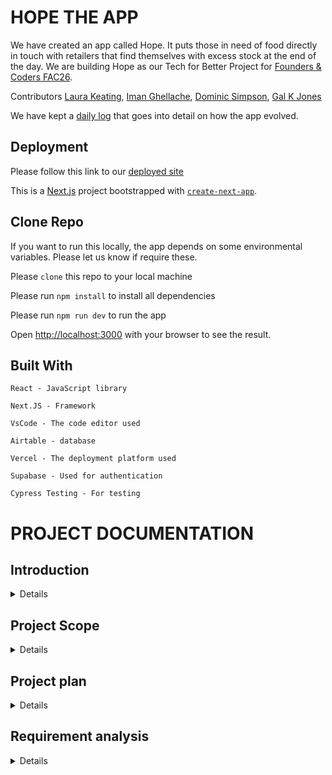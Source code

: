 # HOPE THE APP

We have created an app called Hope. It puts those in need of food directly in touch with retailers that find themselves with excess stock at the end of the day. We are building Hope as our Tech for Better Project for [Founders & Coders FAC26](https://github.com/fac26).

Contributors [Laura Keating](https://github.com/LauraK0), [Iman Ghellache](https://github.com/ighellache), [Dominic Simpson](https://github.com/DominicSimpson), [Gal K Jones](https://github.com/GalKJ)

We have kept a [daily log](https://hackmd.io/SumkcfMyTmSD-zuLZZk1uQ) that goes into detail on how the app evolved. 

## Deployment

Please follow this link to our [deployed site](https://week-10-12-tfb-eric-gild.vercel.app)

This is a [Next.js](https://nextjs.org/) project bootstrapped with [`create-next-app`](https://github.com/vercel/next.js/tree/canary/packages/create-next-app).

## Clone Repo

If you want to run this locally, the app depends on some environmental variables. Please let us know if require these.

Please `clone` this repo to your local machine

Please run `npm install` to install all dependencies

Please run `npm run dev` to run the app

Open [http://localhost:3000](http://localhost:3000) with your browser to see the result.

## Built With

    React - JavaScript library

    Next.JS - Framework

    VsCode - The code editor used

    Airtable - database

    Vercel - The deployment platform used
    
    Supabase - Used for authentication
    
    Cypress Testing - For testing

# PROJECT DOCUMENTATION

## Introduction

<details>

#### What are you building?

A web app to put those in need of food directly in touch with retailers that find themselves with excess stock at the end of the day.

#### Why are you building it?

We are building it because there is a cost of living crisis and more and more find themselves unable to buy food while the amount of food waste generated by the take away food industry continues to grow.

</details>

## Project Scope

<details>

#### What are you not building?

We are not building a React Native app, nor are we building a delivery/ geolocation app.

#### How did you decide what features were important?

We consulted the Product Owner and then during sprint planning created issues pulled from two main and essential user stories.

</details>

## Project plan

<details>

#### How are you going to structure your sprints?

During the first week, we decided to target completing one user story - that story being the vendor user story. During this second week, we are targeting the users' user story and any stretch goals that we find ourselves having time to incorporate. We tracked our progress using the Kanban board and issue estimation.

#### What order are you going to build in?

Our tech stack includes:

- React
- Next.js
- Supabase for authentication
- Airtable (for database)
- Cypress for testing

#### How did user research inform your plan?

We conducted user research and usability testing. Our users gave us valuable feedback that helped us refine our initial concept. In some instances, that meant intergrating new features which we hadn't considered before and in other instances removing features that we had initialy thought essential.

</details>

## Requirement analysis

<details>

#### How will you ensure your project is accessible to as many users as possible?

We will ensure our project is accessible to as many users as possible by:

- ensuring our app is responsive
- using Lighthouse feature to check accessibility
- using a colour contrast checker to ensure our colour scheme is accessible
- using semantic HTML to ensure our app is accessible to screen readers

#### Are there any legal or regulatory requirements you should consider?

Safe and secure storage of data, ie. GDPR.

<details>    
    
Airtable is GDPR-compliant.

## Project learnings

<details>

#### Did your team work effectively?

Clear communication when creating the Kanban board made us more effective at meeting tasks and completing them, timeboxing tasks enabled us to laser focus and not fall down rabbit holes, pair programming meant we could rely on one another when hitting challenges.

#### What would you do differently next time?

Ask for help earlier rather then struggle by ourselves and make best use of mentors and Discord help and soloutions channel. Read documentation more thourougly before starting work rather than being put off by it's dense and sometimes messy nature.

</details>

## Research and findings

<details>

#### What did you find out from user testing?

We learned that:

- the colour palette was not good for colour blind users.
- Some of our icons in the navbar were not clear.
- Categorizing food items would be helpful if there are loads of food items for both vendor and user
- An incentive system is required to ensure that reserved food items are picked up, such as limiting reservations to three items or penalties.
- It is suggested to include a profile page to see my reservations / cancel reservations and a basket icon for reservation and vendor information.
- The picture on the front page should be changed to focus more on sharing/giving food instead of a delivery app.
- The app should emphasize "stigma-free" and offer an alternative to "ready for food?"
- Verification and confidentiality messages should be included for users who feel embarrassed asking for food.
- "Support us" rather than “Donate Now” would feel better.

</details>

## Project outcomes

<details>

#### Were your assumptions right or wrong?

We assumed correctly that the team would not have enough time during the 2 week build to add geolocation and delivery features. We also assumed correctly that the team would not have enough time to build a React Native app.

</details>

## Recommendations and conclusions

<details>

#### What features would you prioritise to build next?

We would prioritise building a React Native app and geolocation and delivery features.

#### Was the project a success?

The project was a success in that we were able to build a functioning MVP for our product owner and we were able to learn a lot about the software development lifecycle and the tech stack we used.

</details>

## Software Development Lifecycle stages

### Planning

<details>

#### What roles did your team take on?

Eric - Product Owner

Gal - Scrum Facilitator

Gal, as the scrum facilitator, was responsible for creating the Kanban board, issues, user stories, estimating issues, keeping the team on track, facilitating standups, retrospectives, and sprint planning, as well as maintaining clear communication between the team and the product owner.

Laura - UX/UI Designer

As the UX lead on the project, Laura was responsible for guiding the user experience strategy and design. She collaborated with the team and product owner during the design phase to create wireframes, conduct user research, and develop high-fidelity prototypes using Figma. During the build phase, Laura configured Tailwind CSS and maintained consistency in the project's style.

Dominic - QA

Dominic's proficiency in Quality Assurance was evident in his adept use of Cypress Testing while working on the HOPE app, as well as ensuring that the code generally was not only clean and legible but also functional and reliable.

Iman - DevOps

As a DevOps lead, Iman was responsible for installing Prettier and ESLint configurations to improve the code quality. Iman resolved merge conflicts on VSCode when doing Git merges from the main branch to their branch. Iman also reviewed pull requests from other team members to ensure the code made sense before merging to main. Additionally, Iman deployed the code to Vercel and set up the initial file structure of the codebase.

#### Did these roles help your team work effectively?

Teams produce software effectively by collaborating and utilizing each member's skills to achieve their goals. To contribute appropriately, team members need to understand their role and responsibilities, communicate effectively, and maintain clear goals and expectations. The requirements of a software development team vary based on the project, but it's crucial to have a diverse range of skills, maintain open communication, and prioritize teamwork to ensure success.

</details>

### Analysis

<details>

#### What might be the intended and unintended consequences of building this product?

The intended consequences of building this product are to help people who are struggling to get food and to help people who have food to give. The unintended consequences of building this product are that it could be used by people who are not in need of food and could be used by people who are not giving food but the team doesn't expect this to be the case.

</details>

### Design

<details>

#### How did you plan a user experience?

We planned a user experience by:

- conducting user research
- conducting usability testing
- creating wireframes
- creating high fidelity prototypes

#### What technical decisions did you make?

We decided to use the following tech stack:

- React
- Tailwind CSS
- Supabase
- Cypress
- Vercel
- Airtable

The team had used the tech stack before and were comfortable with it therefore allowing us to focus on the project rather than learning a new tech stack. We wanted to use a CSS framework to speed up the styling process so chose Tailwind CSS as it is a utility-first CSS framework. We used Airtable as a database since we felt it would an accessible choice for our product owner moving forward with the product. Airtable is a spreadsheet-database hybrid that allows users to create databases without having to learn SQL.

#### Server-render vs client-render vs both

#### Relational or non-relational or no DB

#### Self-hosted or platform-as-a-service

#### Frontend first vs DB first

#### Did you create a technical specification?

`Review methods of software design with reference to functional/technical specifications and apply a justified approach to software development (K11, S11, S12)`

</details>

### Implementation/Build

<details>

#### How did you ensure your code was good?

`Create logical and maintainable code to deliver project outcomes, explaining their choice of approach. (S1)`

#### What interesting technical problems did you have to solve?

`Outline and apply the rationale and use of algorithms, logic and data structures. (K9, S16)`

#### How did you debug issues that arose?

`Apply structured techniques to problem solving to identify and resolve issues and debug basic flaws in code (S7)`

</details>

### Test

#### How did you verify your project worked correctly?

- We used Cypress end-to-end testing (E2E) to verify that our project functions correctly (the individual Component testing method was more complicated and was not ultimately employed). We ran tests on the vendor Sign-In and Vendor Details upload form; both passed successfully. 

#### Did writing automated tests catch any bugs?

- No bugs were picked up. 

### Deploy

<details>

#### Where/how did you deploy your application?

`Review and justify their contribution to building, managing and deploying code into the relevant environment in accordance with the project specification (S10)`

We deployed to vercel. Vercel was chosen because it is a next.js app. Vercel provides a simple and easy-to-use deployment process for Next.js applications. We were able to deploy the application in just a few clicks with Vercel taking care of the rest, including building and deploying the application. As Vercel integrates seamlessly with Git, we could utilise automatic deployments and preview builds of feature branch.

#### What problems did you encounter during deployment?

We didn't encounter any issues with deployment. With the preview feature on branches, we could check whether the deployment succeeded and integrate any fixes before merging with the production branch.

</details>

### Maintain

<details>

#### Is it easy for someone make changes to the codebase?

#### Could a new person quickly be onboarded to contribute?

`
Establishes a logical thinking approach to areas of work which require valid reasoning and/or justified decision making (B2)

Describes how they have maintained a productive, professional and secure working environment throughout the project activity (B3)
`

</details>
